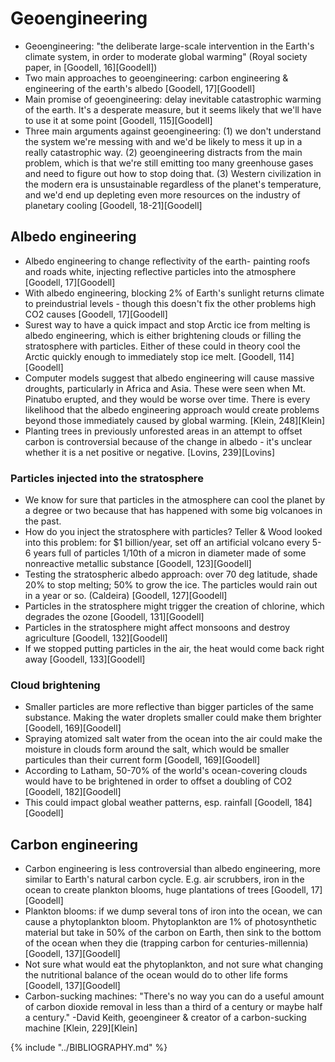 # Geoengineering
* Geoengineering: "the deliberate large-scale intervention in the Earth's climate system, in order to moderate global warming" (Royal society paper, in [Goodell, 16][Goodell])
* Two main approaches to geoengineering: carbon engineering & engineering of the earth's albedo [Goodell, 17][Goodell]
* Main promise of geoengineering: delay inevitable catastrophic warming of the earth. It's a desperate measure, but it seems likely that we'll have to use it at some point [Goodell, 115][Goodell]
* Three main arguments against geoengineering: (1) we don't understand the system we're messing with and we'd be likely to mess it up in a really catastrophic way. (2) geoengineering distracts from the main problem, which is that we're still emitting too many greenhouse gases and need to figure out how to stop doing that. (3) Western civilization in the modern era is unsustainable regardless of the planet's temperature, and we'd end up depleting even more resources on the industry of planetary cooling [Goodell, 18-21][Goodell]

## Albedo engineering
* Albedo engineering to change reflectivity of the earth- painting roofs and roads white, injecting reflective particles into the atmosphere [Goodell, 17][Goodell]
* With albedo engineering, blocking 2% of Earth's sunlight returns climate to preindustrial levels - though this doesn't fix the other problems high CO2 causes [Goodell, 17][Goodell]
* Surest way to have a quick impact and stop Arctic ice from melting is albedo engineering, which is either brightening clouds or filling the stratosphere with particles. Either of these could in theory cool the Arctic quickly enough to immediately stop ice melt. [Goodell, 114][Goodell]
* Computer models suggest that albedo engineering will cause massive droughts, particularly in Africa and Asia. These were seen when Mt. Pinatubo erupted, and they would be worse over time. There is every likelihood that the albedo engineering approach would create problems beyond those immediately caused by global warming. [Klein, 248][Klein]
* Planting trees in previously unforested areas in an attempt to offset carbon is controversial because of the change in albedo - it's unclear whether it is a net positive or negative. [Lovins, 239][Lovins]

### Particles injected into the stratosphere
* We know for sure that particles in the atmosphere can cool the planet by a degree or two because that has happened with some big volcanoes in the past.
* How do you inject the stratosphere with particles? Teller & Wood looked into this problem: for $1 billion/year, set off an artificial volcano every 5-6 years full of particles 1/10th of a micron in diameter made of some nonreactive metallic substance [Goodell, 123][Goodell]
* Testing the stratospheric albedo approach: over 70 deg latitude, shade 20% to stop melting; 50% to grow the ice. The particles would rain out in a year or so. (Caldeira) [Goodell, 127][Goodell]
* Particles in the stratosphere might trigger the creation of chlorine, which degrades the ozone [Goodell, 131][Goodell]
* Particles in the stratosphere might affect monsoons and destroy agriculture [Goodell, 132][Goodell]
* If we stopped putting particles in the air, the heat would come back right away [Goodell, 133][Goodell]

### Cloud brightening
* Smaller particles are more reflective than bigger particles of the same substance. Making the water droplets smaller could make them brighter [Goodell, 169][Goodell]
* Spraying atomized salt water from the ocean into the air could make the moisture in clouds form around the salt, which would be smaller particules than their current form [Goodell, 169][Goodell]
* According to Latham, 50-70% of the world's ocean-covering clouds would have to be brightened in order to offset a doubling of CO2 [Goodell, 182][Goodell]
* This could impact global weather patterns, esp. rainfall [Goodell, 184][Goodell]

## Carbon engineering
* Carbon engineering is less controversial than albedo engineering, more similar to Earth's natural carbon cycle. E.g. air scrubbers, iron in the ocean to create plankton blooms, huge plantations of trees [Goodell, 17][Goodell]
* Plankton blooms: if we dump several tons of iron into the ocean, we can cause a phytoplankton bloom. Phytoplankton are 1% of photosynthetic material but take in 50% of the carbon on Earth, then sink to the bottom of the ocean when they die (trapping carbon for centuries-millennia) [Goodell, 137][Goodell]
* Not sure what would eat the phytoplankton, and not sure what changing the nutritional balance of the ocean would do to other life forms [Goodell, 137][Goodell]
* Carbon-sucking machines: "There's no way you can do a useful amount of carbon dioxide removal in less than a third of a century or maybe half a century." -David Keith, geoengineer & creator of a carbon-sucking machine [Klein, 229][Klein]

{% include "../BIBLIOGRAPHY.md" %}
